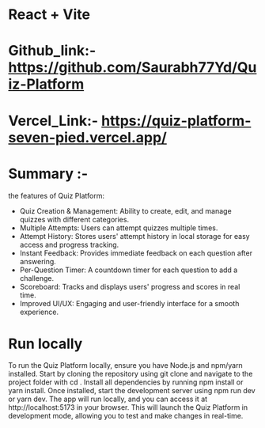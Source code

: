# React + Vite  <br/>

# Github_link:- https://github.com/Saurabh77Yd/Quiz-Platform  <br/>

# Vercel_Link:-  https://quiz-platform-seven-pied.vercel.app/     <br/>

# Summary :-  <br/>
  the features of Quiz Platform:    <br/>
* Quiz Creation & Management: Ability to create, edit, and manage quizzes with different categories.     <br/>
* Multiple Attempts: Users can attempt quizzes multiple times.    <br/>
* Attempt History: Stores users' attempt history in local storage for easy access and progress tracking.     <br/>
* Instant Feedback: Provides immediate feedback on each question after answering.     <br/>
* Per-Question Timer: A countdown timer for each question to add a challenge.       <br/>
* Scoreboard: Tracks and displays users' progress and scores in real time.           <br/>
* Improved UI/UX: Engaging and user-friendly interface for a smooth experience.       <br/>

# Run locally     <br/>
To run the Quiz Platform locally, ensure you have Node.js and npm/yarn installed. Start by cloning the repository using git clone <your-repo-url> and navigate to the project folder with cd <project-folder>. Install all dependencies by running npm install or yarn install. Once installed, start the development server using npm run dev or yarn dev. The app will run locally, and you can access it at http://localhost:5173 in your browser. This will launch the Quiz Platform in development mode, allowing you to test and make changes in real-time.
 
